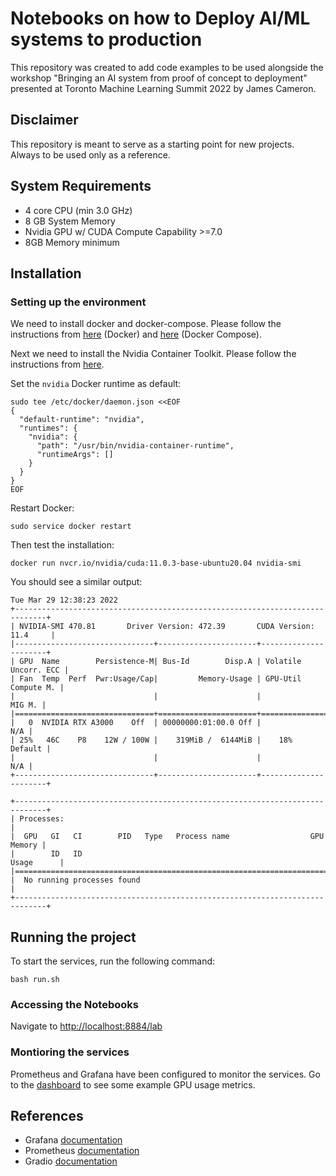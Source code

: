 # Notebooks on how to Deploy AI/ML systems to production
This repository was created to add code examples to be used alongside the workshop 
"Bringing an AI system from proof of concept to deployment"
presented at Toronto Machine Learning Summit 2022 by James Cameron.

## Disclaimer
This repository is meant to serve as a starting point for new projects.
Always to be used only as a reference.

## System Requirements
- 4 core CPU (min 3.0 GHz)
- 8 GB System Memory
- Nvidia GPU w/ CUDA Compute Capability >=7.0
- 8GB Memory minimum

## Installation

### Setting up the environment
We need to install docker and docker-compose.
Please follow the instructions from [here](https://docs.docker.com/engine/install/) (Docker) 
and [here](https://docs.docker.com/compose/install/) (Docker Compose).

Next we need to install the Nvidia Container Toolkit.
Please follow the instructions from [here](https://docs.nvidia.com/datacenter/cloud-native/container-toolkit/install-guide.html).

Set the `nvidia` Docker runtime as default:
```
sudo tee /etc/docker/daemon.json <<EOF
{
  "default-runtime": "nvidia",
  "runtimes": {
    "nvidia": {
      "path": "/usr/bin/nvidia-container-runtime",
      "runtimeArgs": []
    }
  }
}
EOF
```

Restart Docker:
```
sudo service docker restart
```

Then test the installation:
```
docker run nvcr.io/nvidia/cuda:11.0.3-base-ubuntu20.04 nvidia-smi
```

You should see a similar output:
```
Tue Mar 29 12:38:23 2022       
+-----------------------------------------------------------------------------+
| NVIDIA-SMI 470.81       Driver Version: 472.39       CUDA Version: 11.4     |
|-------------------------------+----------------------+----------------------+
| GPU  Name        Persistence-M| Bus-Id        Disp.A | Volatile Uncorr. ECC |
| Fan  Temp  Perf  Pwr:Usage/Cap|         Memory-Usage | GPU-Util  Compute M. |
|                               |                      |               MIG M. |
|===============================+======================+======================|
|   0  NVIDIA RTX A3000    Off  | 00000000:01:00.0 Off |                  N/A |
| 25%   46C    P8    12W / 100W |    319MiB /  6144MiB |    18%       Default |
|                               |                      |                  N/A |
+-------------------------------+----------------------+----------------------+
                                                                               
+-----------------------------------------------------------------------------+
| Processes:                                                                  |
|  GPU   GI   CI        PID   Type   Process name                  GPU Memory |
|        ID   ID                                                   Usage      |
|=============================================================================|
|  No running processes found                                                 |
+-----------------------------------------------------------------------------+
```

## Running the project

To start the services, run the following command:
```
bash run.sh
```

### Accessing the Notebooks
Navigate to [http://localhost:8884/lab](http://localhost:8884/lab)

### Montioring the services
Prometheus and Grafana have been configured to monitor the services. 
Go to the [dashboard](http://localhost:3000/dashboards) to see some example GPU usage metrics.

## References
- Grafana [documentation](https://grafana.com/docs/grafana/latest/installation/docker/)
- Prometheus [documentation](https://prometheus.io/docs/introduction/install/)
- Gradio [documentation](https://gradio.app/docs/)